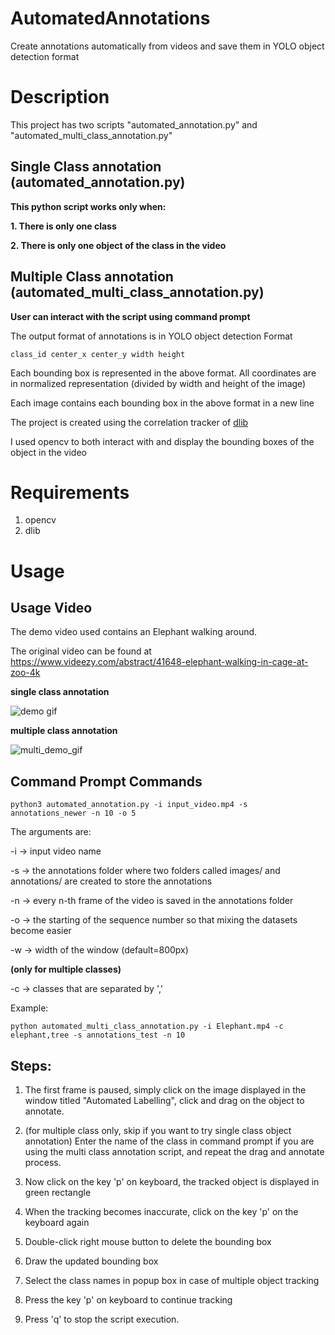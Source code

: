 # AutomatedAnnotations
Create annotations automatically from videos and save them in YOLO object detection format

# Description

This project has two scripts "automated_annotation.py" and "automated_multi_class_annotation.py"

## Single Class annotation (automated_annotation.py)

**This python script works only when:**

**1. There is only one class**

**2. There is only one object of the class in the video**

## Multiple Class annotation (automated_multi_class_annotation.py)

**User can interact with the script using command prompt**



The output format of annotations is in YOLO object detection Format

```
class_id center_x center_y width height
```

Each bounding box is represented in the above format. All coordinates are in normalized representation (divided by width and height of the image)

Each image contains each bounding box in the above format in a new line


The project is created using the correlation tracker of [dlib](http://dlib.net/)


I used opencv to both interact with and display the bounding boxes of the object in the video

# Requirements

1. opencv
2. dlib

# Usage

## Usage Video

The demo video used contains an Elephant walking around.

The original video can be found at https://www.videezy.com/abstract/41648-elephant-walking-in-cage-at-zoo-4k

**single class annotation**

![demo gif](elephant_annotation_demo.gif)


**multiple class annotation**

![multi_demo_gif](elephant_demo.gif)


## Command Prompt Commands

```
python3 automated_annotation.py -i input_video.mp4 -s annotations_newer -n 10 -o 5
```
The arguments are:

-i -> input video name

-s -> the annotations folder where two folders called images/ and annotations/ are created to store the annotations

-n -> every n-th frame of the video is saved in the annotations folder

-o -> the starting of the sequence number so that mixing the datasets become easier

-w -> width of the window (default=800px)

**(only for multiple classes)**

-c -> classes that are separated by ',' 

Example:

```
python automated_multi_class_annotation.py -i Elephant.mp4 -c elephant,tree -s annotations_test -n 10
```

## Steps:

1. The first frame is paused, simply click on the image displayed in the window titled "Automated Labelling", click and drag on the object to annotate. 

2. (for multiple class only, skip if you want to try single class object annotation) 
Enter the name of the class in command prompt if you are using the multi class annotation script, and repeat the drag and annotate process.

3. Now click on the key 'p' on keyboard, the tracked object is displayed in green rectangle

4. When the tracking becomes inaccurate, click on the key 'p' on the keyboard again

5. Double-click right mouse button to delete the bounding box

6. Draw the updated bounding box

7. Select the class names in popup box in case of multiple object tracking 

8. Press the key 'p' on keyboard to continue tracking

9. Press 'q' to stop the script execution.
